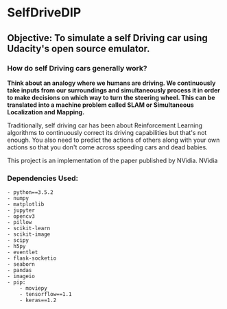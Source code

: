 # SelfDriveDIP

## Objective: To simulate a self Driving car using Udacity's open source emulator.

### How do self Driving cars generally work?

**Think about an analogy where we humans are driving. We continuously take inputs from our surroundings and simultaneously process it in order to make decisions on which way to turn the steering wheel.
This can be translated into a machine problem called SLAM or Simultaneous Localization and Mapping.**

Traditionally, self driving car has been about Reinforcement Learning algorithms to continuously correct its driving capabilities but that's not enough.
You also need to predict the actions of others along with your own actions so that you don't come across speeding cars and dead babies.

This project is an implementation of the paper published by NVidia. NVidia 

### Dependencies Used:
    - python==3.5.2
    - numpy
    - matplotlib
    - jupyter
    - opencv3
    - pillow
    - scikit-learn
    - scikit-image
    - scipy
    - h5py
    - eventlet
    - flask-socketio
    - seaborn
    - pandas
    - imageio
    - pip:
        - moviepy
        - tensorflow==1.1
        - keras==1.2
